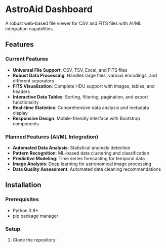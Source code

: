 # AstroAid Dashboard

A robust web-based file viewer for CSV and FITS files with AI/ML integration capabilities.

## Features

### Current Features
- **Universal File Support**: CSV, TSV, Excel, and FITS files
- **Robust Data Processing**: Handles large files, various encodings, and different separators
- **FITS Visualization**: Complete HDU support with images, tables, and headers
- **Interactive Data Tables**: Sorting, filtering, pagination, and export functionality
- **Real-time Statistics**: Comprehensive data analysis and metadata display
- **Responsive Design**: Mobile-friendly interface with Bootstrap components

### Planned Features (AI/ML Integration)
- **Automated Data Analysis**: Statistical anomaly detection
- **Pattern Recognition**: ML-based data clustering and classification
- **Predictive Modeling**: Time series forecasting for temporal data
- **Image Analysis**: Deep learning for astronomical image processing
- **Data Quality Assessment**: Automated data cleaning recommendations

## Installation

### Prerequisites
- Python 3.8+
- pip package manager

### Setup
1. Clone the repository:
